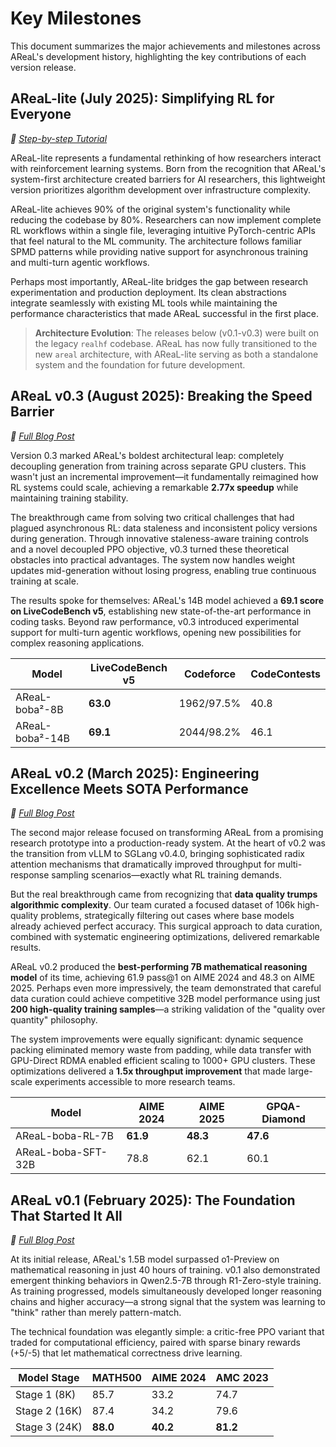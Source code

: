 # Key Milestones

This document summarizes the major achievements and milestones across AReaL's
development history, highlighting the key contributions of each version release.

## AReaL-lite (July 2025): Simplifying RL for Everyone

*📖 [Step-by-step Tutorial](https://inclusionai.github.io/AReaL/lite/gsm8k_grpo.html)*

AReaL-lite represents a fundamental rethinking of how researchers interact with
reinforcement learning systems. Born from the recognition that AReaL's system-first
architecture created barriers for AI researchers, this lightweight version prioritizes
algorithm development over infrastructure complexity.

AReaL-lite achieves 90% of the original system's functionality while reducing the
codebase by 80%. Researchers can now implement complete RL workflows within a single
file, leveraging intuitive PyTorch-centric APIs that feel natural to the ML community.
The architecture follows familiar SPMD patterns while providing native support for
asynchronous training and multi-turn agentic workflows.

Perhaps most importantly, AReaL-lite bridges the gap between research experimentation
and production deployment. Its clean abstractions integrate seamlessly with existing ML
tools while maintaining the performance characteristics that made AReaL successful in
the first place.

> **Architecture Evolution**: The releases below (v0.1-v0.3) were built on the legacy
> `realhf` codebase. AReaL has now fully transitioned to the new `areal` architecture,
> with AReaL-lite serving as both a standalone system and the foundation for future
> development.

## AReaL v0.3 (August 2025): Breaking the Speed Barrier

*📖 [Full Blog Post](https://github.com/inclusionAI/AReaL/blob/main/blog/AReaL_v0_3.md)*

Version 0.3 marked AReaL's boldest architectural leap: completely decoupling generation
from training across separate GPU clusters. This wasn't just an incremental
improvement—it fundamentally reimagined how RL systems could scale, achieving a
remarkable **2.77x speedup** while maintaining training stability.

The breakthrough came from solving two critical challenges that had plagued asynchronous
RL: data staleness and inconsistent policy versions during generation. Through
innovative staleness-aware training controls and a novel decoupled PPO objective, v0.3
turned these theoretical obstacles into practical advantages. The system now handles
weight updates mid-generation without losing progress, enabling true continuous training
at scale.

The results spoke for themselves: AReaL's 14B model achieved a **69.1 score on
LiveCodeBench v5**, establishing new state-of-the-art performance in coding tasks.
Beyond raw performance, v0.3 introduced experimental support for multi-turn agentic
workflows, opening new possibilities for complex reasoning applications.

| Model           | LiveCodeBench v5 | Codeforce  | CodeContests |
| --------------- | ---------------- | ---------- | ------------ |
| AReaL-boba²-8B  | **63.0**         | 1962/97.5% | 40.8         |
| AReaL-boba²-14B | **69.1**         | 2044/98.2% | 46.1         |

## AReaL v0.2 (March 2025): Engineering Excellence Meets SOTA Performance

*📖 [Full Blog Post](/https://github.com/inclusionAI/AReaL/blob/main/blog/AReaL_v0_2.md)*

The second major release focused on transforming AReaL from a promising research
prototype into a production-ready system. At the heart of v0.2 was the transition from
vLLM to SGLang v0.4.0, bringing sophisticated radix attention mechanisms that
dramatically improved throughput for multi-response sampling scenarios—exactly what RL
training demands.

But the real breakthrough came from recognizing that **data quality trumps algorithmic
complexity**. Our team curated a focused dataset of 106k high-quality problems,
strategically filtering out cases where base models already achieved perfect accuracy.
This surgical approach to data curation, combined with systematic engineering
optimizations, delivered remarkable results.

AReaL v0.2 produced the **best-performing 7B mathematical reasoning model** of its time,
achieving 61.9 pass@1 on AIME 2024 and 48.3 on AIME 2025. Perhaps even more
impressively, the team demonstrated that careful data curation could achieve competitive
32B model performance using just **200 high-quality training samples**—a striking
validation of the "quality over quantity" philosophy.

The system improvements were equally significant: dynamic sequence packing eliminated
memory waste from padding, while data transfer with GPU-Direct RDMA enabled efficient
scaling to 1000+ GPU clusters. These optimizations delivered a **1.5x throughput
improvement** that made large-scale experiments accessible to more research teams.

| Model              | AIME 2024 | AIME 2025 | GPQA-Diamond |
| ------------------ | --------- | --------- | ------------ |
| AReaL-boba-RL-7B   | **61.9**  | **48.3**  | **47.6**     |
| AReaL-boba-SFT-32B | 78.8      | 62.1      | 60.1         |

## AReaL v0.1 (February 2025): The Foundation That Started It All

*📖 [Full Blog Post](https://github.com/inclusionAI/AReaL/blob/main/blog/AReaL_v0_1.md)*

At its initial release, AReaL's 1.5B model surpassed o1-Preview on mathematical
reasoning in just 40 hours of training. v0.1 also demonstrated emergent thinking
behaviors in Qwen2.5-7B through R1-Zero-style training. As training progressed, models
simultaneously developed longer reasoning chains and higher accuracy—a strong signal
that the system was learning to "think" rather than merely pattern-match.

The technical foundation was elegantly simple: a critic-free PPO variant that traded for
computational efficiency, paired with sparse binary rewards (+5/-5) that let
mathematical correctness drive learning.

| Model Stage   | MATH500  | AIME 2024 | AMC 2023 |
| ------------- | -------- | --------- | -------- |
| Stage 1 (8K)  | 85.7     | 33.2      | 74.7     |
| Stage 2 (16K) | 87.4     | 34.2      | 79.6     |
| Stage 3 (24K) | **88.0** | **40.2**  | **81.2** |
